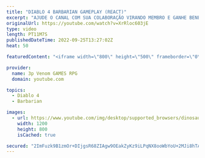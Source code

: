 ```yaml
---
title: "DIABLO 4 BARBARIAN GAMEPLAY (REACT)"
excerpt: "AJUDE O CANAL COM SUA COLABORAÇÃO VIRANDO MEMBRO E GANHE BENEFICIUS EXCLUSIVOS!!!"
originalUrl: https://youtube.com/watch?v=XrRloc603jE
type: video
length: PT11M7S
publishedDateTime: 2022-09-25T13:27:02Z
heat: 50

featuredContent: "<iframe width=\"800\" height=\"500\" frameborder=\"0\" src=\"https://www.youtube.com/embed/XrRloc603jE\" allow=\"accelerometer; autoplay; encrypted-media; gyroscope; picture-in-picture\" allowfullscreen></iframe>"

provider:
  name: 3p Venom GAMES RPG
  domain: youtube.com

topics:
  - Diablo 4
  - Barbarian

images:
  - url: https://www.youtube.com/img/desktop/supported_browsers/dinosaur.png
    width: 1200
    height: 800
    isCached: true

secured: "2ImFuzk9B1zmOr+DIjgsR68ZIAgw9OEakZyKz9iLPqNX8ooWbYoU+2MJi8hTAjcE4ebLvKZfyAXP23z3h4QY2BuU+mqqSw+ai29no9L+JzNQ0twULtPNiRXwcMWf6nS2dbJ6j45JBr1Xd16wkPszsXCFtovMHtoSw6QcnyY3zdp86UAnjMQB3qPxEXD87/ja4a/cR8A7MK+zmAKR3FdzZVpuE6m8a7Tmi5hKv1QsQr1i64QbEhoe8Vo6szLsAWMbyjvvahYF680ylOnc11ZizETo0rVRfoYktOE9J4qH47u2p8J/mT5gjOhf4H2ZLmTsxr23t+4BfIjI47yE7zocoZfRnSHZ7ugtuor0956+lbF9CSJkP0wZQzKpcTtri8nHNBzN9JuowvKEMfFlKX2AZB9ZP2S32JrjbfG6oGI1WqE=;LkOkWeZxmmbuzfjSuOdNKg=="
---
```


